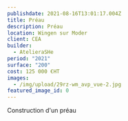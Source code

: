 ```yaml
---
publishdate: 2021-08-16T13:01:17.004Z
title: Préau
description: Préau
location: Wingen sur Moder
client: CEA
builder:
  - AtelieraSHe
period: "2021"
surface: "200"
cost: 125 000 €HT
images:
  - /img/upload/29rz-wm_avp_vue-2.jpg
featured_image_id: 0
---
```

Construction d'un préau
